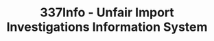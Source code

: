 ---
layout: default
bigquery: https://console.cloud.google.com/bigquery?p=patents-public-data&d=usitc_investigations&page=dataset&project=sheets-management-319211
citation: US International Trade Commission 337Info Unfair Import Investigations Information
  System
contributors: US International Trade Comission
cost: None
description: US International Trade Commission 337Info Unfair Import Investigations
  Information System contains data on investigations done under Section 337. Section
  337 declares the infringement of certain statutory intellectual property rights
  and other forms of unfair competition in import trade to be unlawful practices.
  Most Section 337 investigations involve allegations of patent or registered trademark
  infringement.
documentation: FAQ and tutorial available on the site
last_edit: 04/11/2022, 22:43:18
location: https://pubapps2.usitc.gov/337external/
maintained_by: US International Trade Comission
schema_fields:
- issueDateOtherNonFinal
- finalDetViolation
- markmanHearing
- teoReliefGranted
- gcAttorney
- trademarkNumbers
- investigationTermDate
- copyrightNumbers
- teoProceedingInvolved
- teoIdDueDate
- currentActiveALJ
- dateCreated
- patentNumbers
- internalRemand
- complainant
- actualStartDateEvidHear
- finalIdOnViolationIssue
- investigationType
- actualEndDateEvidHear
- invUnfairAct
- cafcAppeals
- currentStatus
- startDateMarkmanHearing
- publication_number
- id
- finalDetNoViolation
- finalIdOnViolationDue
- respondent
- endDateMarkmanHearing
- scheduledEndDateEvidHear
- scheduledStartDateEvidHear
- title
- dateOfPublicationFrNotice
- aljAssigned
- ouiiParticipation
- teoIdIssueDate
- patentNumber
- targetDate
- docketNo
- htsNumbers
- investigationNo
- ouiiAttorney
- lastUpdated
- dateComplaintFiled
shortname: unfair_import_investigations
tags:
- import
- legal
- trade
timeframe: 2008-2021 (prior to 2008 downloadable as a JSON file)
title: 337Info - Unfair Import Investigations Information System
uuid: 2721f5ec-e599-4890-9265-9706719fc71e
---